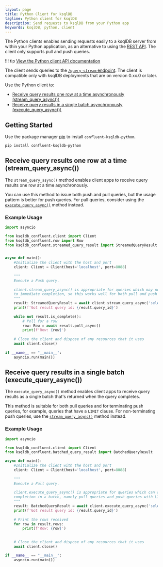 ```yaml
---
layout: page
title: Python Client for ksqlDB
tagline: Python client for ksqlDB
description: Send requests to ksqlDB from your Python app
keywords: ksqlDB, python, client
---
```


The Python clients enables sending requests easily to a ksqlDB server
from within your Python application, as an alternative to using the [REST API](../api.md).
The client only supports pull and push queries.

!!! tip
    [View the Python client API documentation](api/BLAHBLAHNEEDTOCHANGE.html)

The client sends queries to the [`/query-stream` endpoint](../../developer-guide/ksqldb-rest-api/streaming-endpoint.md#executing-pull-or-push-queries).
The client is compatible only with ksqlDB deployments that are on version 0.xx.0 or later.

Use the Python client to:
- [Receive query results one row at a time asynchronously (stream_query_async())](#stream-query-async)
- [Receive query results in a single batch asynchronously (execute_query_async())](#execute-query-async)

Getting Started
---------------
Use the package manager [pip](https://pip.pypa.io/en/stable/) to install `confluent-ksqldb-python`.

```bash
pip install confluent-ksqldb-python
```

Receive query results one row at a time (stream_query_async())<a name="stream-query-async"></a>
-----------------------------------------------------------------------------------------------
The `stream_query_async()` method enables client apps to receive query results one row at a time asynchronously.

You can use this method to issue both push and pull queries, but the usage pattern is better for push queries.
For pull queries, consider using the [`execute_query_async()`](#execute-query-async)
method instead.

### Example Usage ###
```python
import asyncio

from ksqldb_confluent.client import Client
from ksqldb_confluent.row import Row
from ksqldb_confluent.streamed_query_result import StreamedQueryResult


async def main():
    #Initialize the client with the host and port
    client: Client = Client(host='localhost', port=8088)
    
    """
    Execute a Push query.
     
    client.stream_query_async() is appropriate for queries which may not run 
    to immediate completion, so this works well for both pull and push queries.
    """
    result: StreamedQueryResult = await client.stream_query_async('select * from RATINGS EMIT CHANGES;')
    print(f'Got result query id: {result.query_id}')
    
    while not result.is_complete():
        # Poll for a row
        row: Row = await result.poll_async()
        print(f'Row: {row}')
    
    # Close the client and dispose of any resources that it uses
    await client.close()
    
if __name__ == "__main__":
    asyncio.run(main())
```

Receive query results in a single batch (execute_query_async())<a name="execute-query-async"></a>
-------------------------------------------------------------------------------------------------

The `execute_query_async()` method enables client apps to receive query results as a single batch
that's returned when the query completes.

This method is suitable for both pull queries and for terminating push queries,
for example, queries that have a `LIMIT` clause. For non-terminating push queries,
use the [`stream_query_async()`](#stream-query-async) method instead.

### Example Usage ###
```python
import asyncio

from ksqldb_confluent.client import Client
from ksqldb_confluent.batched_query_result import BatchedQueryResult

async def main():
    #Initialize the client with the host and port
    client: Client = Client(host='localhost', port=8088)
    
    """
    Execute a Pull query. 
    
    client.execute_query_async() is appropriate for queries which can run to 
    completion in a batch, namely pull queries and push queries with LIMIT statements.
    """
    result: BatchedQueryResult = await client.execute_query_async('select * from RATINGS LIMIT 3;')
    print(f'Got result query id: {result.query_id}')
    
    # Print the rows received
    for row in result.rows:
        print(f'Row: {row}')
    
    
    # Close the client and dispose of any resources that it uses
    await client.close()

if __name__ == "__main__":
    asyncio.run(main())
```